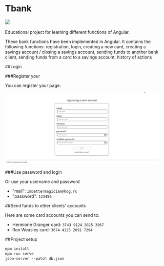 # Tbank
![](../../../../../Desktop/tbank-video.gif)

Educational project for learning different functions of Angular.

These bank functions have been implemented in Angular. It contains the following functions: registration, login, creating a new card, creating a savings account / closing a savings account, sending funds to another bank client, sending funds from a card to a savings account, history of actions

##Login

###Register your

You can register your page:

![img.png](img.png)

###Use password and login

Or use your username and password

- "mail": ```imbettermagician@hog.ru```
- "password": ```123456```

##Send funds to other clients' accounts

Here are some card accounts you can send to:

- Hermione Granger card: ```3743 9124 2025 3967```
- Ron Weasley card: ```3674 4125 2091 7294```

##Project setup

```
npm install
npm run serve
json-server --watch db.json
```

